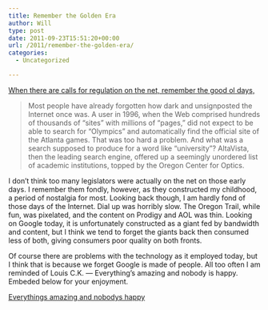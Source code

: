 ```yaml
---
title: Remember the Golden Era
author: Will
type: post
date: 2011-09-23T15:51:20+00:00
url: /2011/remember-the-golden-era/
categories:
  - Uncategorized

---
```

[When there are calls for regulation on the net, remember the good ol days,][1]

> Most people have already forgotten how dark and unsignposted the Internet once was. A user in 1996, when the Web comprised hundreds of thousands of “sites” with millions of “pages,” did not expect to be able to search for “Olympics” and automatically find the official site of the Atlanta games. That was too hard a problem. And what was a search supposed to produce for a word like “university”? AltaVista, then the leading search engine, offered up a seemingly unordered list of academic institutions, topped by the Oregon Center for Optics.

I don&#8217;t think too many legislators were actually on the net on those early days. I remember them fondly, however, as they constructed my childhood, a period of nostalgia for most. Looking back though, I am hardly fond of those days of the Internet. Dial up was horribly slow. The Oregon Trail, while fun, was pixelated, and the content on Prodigy and AOL was thin. Looking on Google today, it is unfortunately constructed as a giant fed by bandwidth and content, but I think we tend to forget the giants back then consumed less of both, giving consumers poor quality on both fronts.

Of course there are problems with the technology as it employed today, but I think that is because we forget Google is made of people. All too often I am reminded of Louis C.K. &#8212; Everything&#8217;s amazing and nobody is happy. Embeded below for your enjoyment.

[Everythings amazing and nobodys happy][2]

 [1]: http://www.nybooks.com/articles/archives/2011/aug/18/how-google-dominates-us/?pagination=false
 [2]: http://www.youtube.com/watch?v=8r1CZTLk-Gk